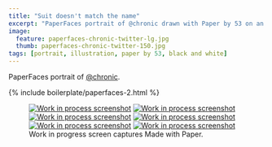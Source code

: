 ```yaml
---
title: "Suit doesn't match the name"
excerpt: "PaperFaces portrait of @chronic drawn with Paper by 53 on an iPad."
image: 
  feature: paperfaces-chronic-twitter-lg.jpg
  thumb: paperfaces-chronic-twitter-150.jpg
tags: [portrait, illustration, paper by 53, black and white]
---
```


PaperFaces portrait of [@chronic](http://twitter.com/chronic).

{% include boilerplate/paperfaces-2.html %}

<figure class="third">
	<a href="{{ site.url }}/images/paperfaces-chronic-process-1-lg.jpg"><img src="{{ site.url }}/images/paperfaces-chronic-process-1-600.jpg" alt="Work in process screenshot"></a>
	<a href="{{ site.url }}/images/paperfaces-chronic-process-2-lg.jpg"><img src="{{ site.url }}/images/paperfaces-chronic-process-2-600.jpg" alt="Work in process screenshot"></a>
	<a href="{{ site.url }}/images/paperfaces-chronic-process-3-lg.jpg"><img src="{{ site.url }}/images/paperfaces-chronic-process-3-600.jpg" alt="Work in process screenshot"></a>
	<a href="{{ site.url }}/images/paperfaces-chronic-process-4-lg.jpg"><img src="{{ site.url }}/images/paperfaces-chronic-process-4-600.jpg" alt="Work in process screenshot"></a>
	<a href="{{ site.url }}/images/paperfaces-chronic-process-5-lg.jpg"><img src="{{ site.url }}/images/paperfaces-chronic-process-5-600.jpg" alt="Work in process screenshot"></a>
	<a href="{{ site.url }}/images/paperfaces-chronic-process-5-lg.jpg"><img src="{{ site.url }}/images/paperfaces-chronic-process-5-600.jpg" alt="Work in process screenshot"></a>
	<figcaption>Work in progress screen captures Made with Paper.</figcaption>
</figure>